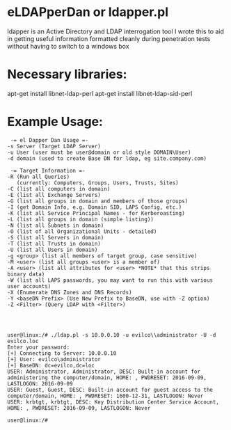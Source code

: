 # eLDAPperDan or ldapper.pl

 ldapper is an Active Directory and LDAP interrogation tool
 I wrote this to aid in getting useful information formatted cleanly
 during penetration tests without having to switch to a windows box

# Necessary libraries:
apt-get install libnet-ldap-perl
apt-get install libnet-ldap-sid-perl

# Example Usage:
```
 -= el Dapper Dan Usage =-
-s Server (Target LDAP Server)
-u User (user must be user@domain or old style DOMAIN\User)
-d domain (used to create Base DN for ldap, eg site.company.com)

 -= Target Information =-
-R (Run all Queries)
   (currently: Computers, Groups, Users, Trusts, Sites)
-C (list all computers in domain)
-E (list all Exchange Servers)
-G (list all groups in domain and members of those groups)
-I (get Domain Info, e.g. Domain SID, LAPS Config, etc.)
-K (list all Service Principal Names - for Kerberoasting)
-L (list all groups in domain (simple listing))
-N (list all Subnets in domain)
-O (list of all Organizational Units - detailed)
-S (list all Servers in domain)
-T (list all Trusts in domain)
-U (list all Users in domain)
-g <group> (list all members of target group, case sensitive)
-M <user> (list all groups <user> is a member of)
-A <user> (list all attributes for <user> *NOTE* that this strips binary data)
-W (list all LAPS passwords, you may want to run this with various user accounts)
-X (Enumerate DNS Zones and DNS Records)
-Y <baseDN Prefix> (Use New Prefix to BaseDN, use with -Z option)
-Z <Filter> (Query LDAP with <Filter>)




user@linux:/# ./ldap.pl -s 10.0.0.10 -u evilco\\administrator -U -d evilco.loc
Enter your password: 
[+] Connecting to Server: 10.0.0.10
[+] User: evilco\administrator
[+] BaseDN: dc=evilco,dc=loc
USER: Administrator, Administrator, DESC: Built-in account for administering the computer/domain, HOME: , PWDRESET: 2016-09-09, LASTLOGON: 2016-09-09
USER: Guest, Guest, DESC: Built-in account for guest access to the computer/domain, HOME: , PWDRESET: 1600-12-31, LASTLOGON: Never
USER: krbtgt, krbtgt, DESC: Key Distribution Center Service Account, HOME: , PWDRESET: 2016-09-09, LASTLOGON: Never

user@linux:/# 
```
